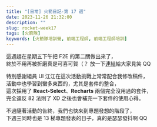 ```yaml
---
title: "[日常] 火箭日記-第 17 週"
date: 2023-11-26 21:32:00
description: ""
slug: rocket-week17
tags: [火箭隊]
keywords: [火箭隊培訓營, 前端工程師, 前端工程師培訓]
---
```


這週趕在星期五下午把 F2E 的第二關做出來了，  
終於不用再被折磨真是可喜可賀（？
放一下[連結](https://penspulse326.github.io/F2E2023-2/)給大家見笑 QQ

特別感謝組員 UI 江江在這次活動挑戰上常常配合我修改稿件，  
活動中也學習到蠻多東西的，尤其是套件的整合，  
這次採用了 **React-Select**、**Recharts** 兩個完全沒用過的套件，  
完全違反 82 法則了 XD 之後也會補充一下套件的使用心得。

不過隨著活動的告終，我們也快來到專題發想的階段了，  
下週三同時也是 13 梯專題發表的日子，真的是瑟瑟發抖啊 QQ
